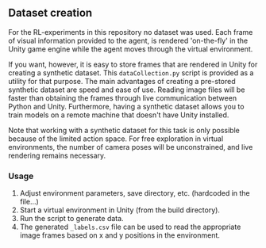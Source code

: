 ## Dataset creation
For the RL-experiments in this repository no dataset was used. Each frame of visual information provided to the agent, is rendered 'on-the-fly' in the Unity game engine while the agent moves through the virtual environment. 

If you want, however, it is easy to store frames that are rendered in Unity for creating a synthetic dataset. This `dataCollection.py` script is provided  as a utility for that purpose. The main advantages of creating a pre-stored synthetic dataset are speed and ease of use. Reading image files will be faster than obtaining the frames through live communication between Python and Unity. Furthermore, having a synthetic dataset allows you to train models on a remote machine that doesn't have Unity installed. 

Note that working with a synthetic dataset for this task is only possible because of the limited action space. For free exploration in virtual environments, the number of camera poses will be unconstrained, and live rendering remains necessary. 

### Usage
1. Adjust environment parameters, save directory, etc. (hardcoded in the file...)
2. Start a virtual environment in Unity (from the build directory).
3. Run the script to generate data. 
4. The generated `_labels.csv` file can be used to read the appropriate image frames based on x and y positions in the environment. 

